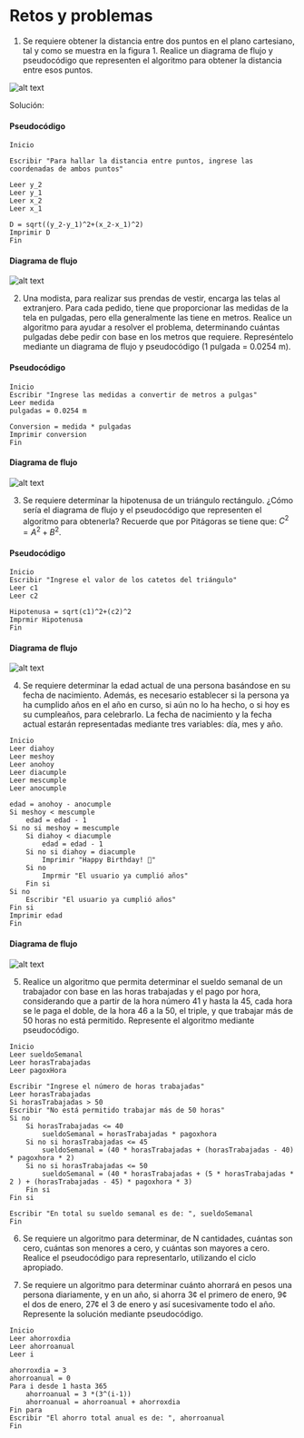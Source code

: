# Retos y problemas

1. Se requiere obtener la distancia entre dos puntos en el plano cartesiano,
tal y como se muestra en la figura 1. Realice un diagrama de flujo y pseudocódigo que representen el algoritmo para obtener la distancia entre
esos puntos.

![alt text](images/image.webp)

Solución:

#### Pseudocódigo
```
Inicio

Escribir "Para hallar la distancia entre puntos, ingrese las coordenadas de ambos puntos"

Leer y_2
Leer y_1
Leer x_2
Leer x_1

D = sqrt((y_2-y_1)^2+(x_2-x_1)^2)
Imprimir D
Fin
```

#### Diagrama de flujo

![alt text](images/DiagramaDeFlujo_1.png)

2. Una modista, para realizar sus prendas de vestir, encarga las telas al extranjero.
Para cada pedido, tiene que proporcionar las medidas de la tela
en pulgadas, pero ella generalmente las tiene en metros. Realice un algoritmo
para ayudar a resolver el problema, determinando cuántas pulgadas
debe pedir con base en los metros que requiere. Represéntelo mediante un
diagrama de flujo y pseudocódigo (1 pulgada = 0.0254 m).

#### Pseudocódigo
```
Inicio
Escribir "Ingrese las medidas a convertir de metros a pulgas"
Leer medida
pulgadas = 0.0254 m

Conversion = medida * pulgadas
Imprimir conversion
Fin
```

#### Diagrama de flujo

![alt text](images/DiagramaDeFlujo_2.png)

3. Se requiere determinar la hipotenusa de un triángulo rectángulo. ¿Cómo sería el diagrama de flujo y el pseudocódigo que representen el algoritmo para obtenerla? 
Recuerde que por Pitágoras se tiene que: $C^2 = A^2 + B^2$.

#### Pseudocódigo
```
Inicio 
Escribir "Ingrese el valor de los catetos del triángulo"
Leer c1
Leer c2

Hipotenusa = sqrt(c1)^2+(c2)^2
Imprmir Hipotenusa
Fin
```

#### Diagrama de flujo
![alt text](images/DiagramaDeFlujo_3.png)

4. Se requiere determinar la edad actual de una persona basándose en su fecha de nacimiento. Además, es necesario establecer si la persona ya ha cumplido años en el año en curso, si aún no lo ha hecho, o si hoy es su cumpleaños, para celebrarlo. La fecha de nacimiento y la fecha actual estarán representadas mediante tres variables: día, mes y año.

```
Inicio
Leer diahoy
Leer meshoy
Leer anohoy
Leer diacumple
Leer mescumple
Leer anocumple

edad = anohoy - anocumple
Si meshoy < mescumple
    edad = edad - 1
Si no si meshoy = mescumple
    Si diahoy < diacumple
        edad = edad - 1
    Si no si diahoy = diacumple
        Imprimir "Happy Birthday! 🎁"
    Si no 
        Imprmir "El usuario ya cumplió años"
    Fin si
Si no 
    Escribir "El usuario ya cumplió años"
Fin si
Imprimir edad
Fin
```

#### Diagrama de flujo
![alt text](images/DiagramaDeFlujo_4.png)

5. Realice un algoritmo que permita determinar el sueldo semanal de un trabajador con base en las horas trabajadas y el pago por hora, considerando que a partir de la hora número 41 y hasta la 45, cada hora se le paga el doble, de la hora 46 a la 50, el triple, y que trabajar
más de 50 horas no está permitido. Represente el algoritmo mediante pseudocódigo.

```
Inicio
Leer sueldoSemanal
Leer horasTrabajadas
Leer pagoxHora 

Escribir "Ingrese el número de horas trabajadas"
Leer horasTrabajadas
Si horasTrabajadas > 50
Escribir "No está permitido trabajar más de 50 horas"
Si no
    Si horasTrabajadas <= 40 
        sueldoSemanal = horasTrabajadas * pagoxhora
    Si no si horasTrabajadas <= 45
        sueldoSemanal = (40 * horasTrabajadas + (horasTrabajadas - 40) * pagoxhora * 2) 
    Si no si horasTrabajadas <= 50
        sueldoSemanal = (40 * horasTrabajadas + (5 * horasTrabajadas * 2 ) + (horasTrabajadas - 45) * pagoxhora * 3)
    Fin si
Fin si

Escribir "En total su sueldo semanal es de: ", sueldoSemanal
Fin 
```

6. Se requiere un algoritmo para determinar, de N cantidades, cuántas son cero, cuántas son menores a cero, y cuántas son mayores a cero. Realice el pseudocódigo para representarlo, utilizando el ciclo apropiado.

7. Se requiere un algoritmo para determinar cuánto ahorrará en pesos una persona diariamente, y en un año, si ahorra 3¢ el primero de enero, 9¢ el dos de enero, 27¢ el 3 de enero y así sucesivamente todo el año. Represente la solución mediante pseudocódigo.

```
Inicio
Leer ahorroxdia
Leer ahorroanual
Leer i

ahorroxdia = 3
ahorroanual = 0
Para i desde 1 hasta 365 
    ahorroanual = 3 *(3^(i-1))
    ahorroanual = ahorroanual + ahorroxdia
Fin para
Escribir "El ahorro total anual es de: ", ahorroanual
Fin
```

